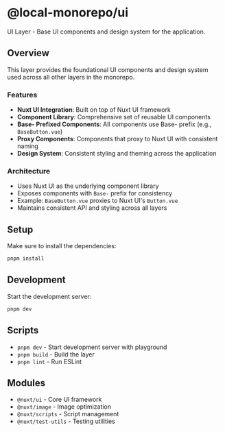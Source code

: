# @local-monorepo/ui

UI Layer - Base UI components and design system for the application.

## Overview

This layer provides the foundational UI components and design system used across all other layers in the monorepo.

### Features

- **Nuxt UI Integration**: Built on top of Nuxt UI framework
- **Component Library**: Comprehensive set of reusable UI components
- **Base- Prefixed Components**: All components use Base- prefix (e.g., `BaseButton.vue`)
- **Proxy Components**: Components that proxy to Nuxt UI with consistent naming
- **Design System**: Consistent styling and theming across the application

### Architecture

- Uses Nuxt UI as the underlying component library
- Exposes components with `Base-` prefix for consistency
- Example: `BaseButton.vue` proxies to Nuxt UI's `Button.vue`
- Maintains consistent API and styling across all layers

## Setup

Make sure to install the dependencies:

```bash
pnpm install
```

## Development

Start the development server:

```bash
pnpm dev
```

## Scripts

- `pnpm dev` - Start development server with playground
- `pnpm build` - Build the layer
- `pnpm lint` - Run ESLint

## Modules

- `@nuxt/ui` - Core UI framework
- `@nuxt/image` - Image optimization
- `@nuxt/scripts` - Script management
- `@nuxt/test-utils` - Testing utilities
